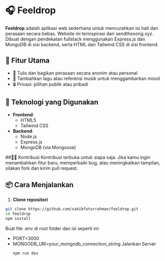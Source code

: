 # 🎧 Feeldrop

**Feeldrop** adalah aplikasi web sederhana untuk mencurahkan isi hati dan perasaan secara bebas. Website ini terinspirasi dari sendthesong.xyz. Dibuat dengan pendekatan fullstack menggunakan Express.js dan MongoDB di sisi backend, serta HTML dan Tailwind CSS di sisi frontend.


## 📝 Fitur Utama

- 💌 Tulis dan bagikan perasaan secara anonim atau personal
- 🎵 Tambahkan lagu atau referensi musik untuk menggambarkan mood
- 🔒 Privasi: pilihan publik atau pribadi

## 🚀 Teknologi yang Digunakan

- **Frontend**:  
  - HTML5  
  - Tailwind CSS  
- **Backend**:  
  - Node.js  
  - Express.js  
  - MongoDB (via Mongoose)  

##🧑‍💻 Kontribusi
Kontribusi terbuka untuk siapa saja. Jika kamu ingin menambahkan fitur baru, memperbaiki bug, atau meningkatkan tampilan, silakan fork dan kirim pull request.

## 📦 Cara Menjalankan

1. **Clone repositori**
```bash
git clone https://github.com/sakibfaturrahman/feeldrop.git
cd feeldrop
npm install
```
Buat file .env di root folder dan isi seperti ini:
- PORT=3000
- MONGODB_URI=your_mongodb_connection_string
 Jalankan Server
  ```bash
  npm run dev

